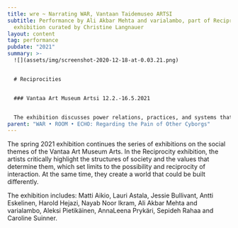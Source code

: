 ```yaml
---
title: wre ~ Narrating WAR, Vantaan Taidemuseo ARTSI
subtitle: Performance by Ali Akbar Mehta and varialambo, part of Reciprocities
  exhibition curated by Christine Langnauer
layout: content
tag: performance
pubdate: "2021"
summary: >-
  ![](assets/img/screenshot-2020-12-18-at-0.03.21.png)


  # Reciprocities


  ### Vantaa Art Museum Artsi 12.2.-16.5.2021


  The exhibition discusses power relations, practices, and systems that define groups of people or individuals according to how well they fit into the norms in power. Who are we dependent on? Who has the power to decide the things that affect us and how do those decisions affect our lives? What is the norm? The exhibition is based on the current period of exception, which has raised these issues even more strongly.
parent: "WAR • ROOM • ECHO: Regarding the Pain of Other Cyborgs"
---
```

The spring 2021 exhibition continues the series of exhibitions on the social themes of the Vantaa Art Museum Arts. In the Reciprocity exhibition, the artists critically highlight the structures of society and the values ​​that determine them, which set limits to the possibility and reciprocity of interaction. At the same time, they create a world that could be built differently.

The exhibition includes: Matti Aikio, Lauri Astala, Jessie Bullivant, Antti Eskelinen, Harold Hejazi, Nayab Noor Ikram, Ali Akbar Mehta and varialambo, Aleksi Pietikäinen, AnnaLeena Prykäri, Sepideh Rahaa and Caroline Suinner.
